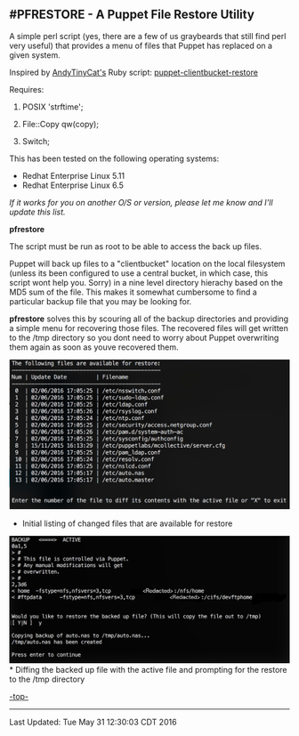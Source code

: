 #<a name="top">PFRESTORE - A Puppet File Restore Utility</a>
---

A simple perl script (yes, there are a few of us graybeards that still find perl very useful) that provides a menu of files that Puppet has replaced on a given system.

Inspired by <a href="https://github.com/andytinycat">AndyTinyCat's</a> Ruby script: <a href="https://github.com/andytinycat/puppet-clientbucket-restore">puppet-clientbucket-restore</a>  


Requires:

1) POSIX 'strftime';

2) File::Copy qw(copy);

3) Switch;

This has been tested on the following operating systems:

* Redhat Enterprise Linux 5.11  
* Redhat Enterprise Linux 6.5  

*If it works for you on another O/S or version, please let me know and I'll update this list.*


**<a name="pfrestore">pfrestore</a>**

The script must be run as root to be able to access the back up files.  

Puppet will back up files to a "clientbucket" location on the local filesystem (unless its been configured to use a central bucket, in which case, this script wont help you.  Sorry) in a nine level directory hierachy based on the MD5 sum of the file.  This makes it somewhat cumbersome to find a particular backup file that you may be looking for.   

**<a name="pfrestore">pfrestore</a>** solves this by scouring all of the backup directories and providing a simple menu for recovering those files.  The recovered files will get written to the /tmp directory so you dont need to worry about Puppet overwriting them again as soon as youve recovered them.  


<img src="images/pfrestore.png" alt="Example showing a listing of files that have been replaced by Puppet">

* Initial listing of changed files that are available for restore


<img src="images/pfrestore-diff.png" alt="Example showing the diff process and prompt for restore">
* Diffing the backed up file with the active file and prompting for the restore to the /tmp directory


[-top-](#top)

---


Last Updated: Tue May 31 12:30:03 CDT 2016
